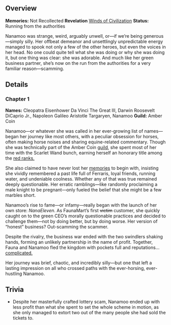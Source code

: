 <!-- title: Nanamoo -->
<!-- quote: They look as alike as you look pregnant.  -->
<!-- chapters: 0 -->
<!-- images: (Nanamoo's Chapter 1 Profile), (Nanamoo reading a book), (Nanamoo exploring the Ancient Sewer Dungeon with others)  -->
<!-- model: false -->

## Overview

**Memories:** Not Recollected
**Revelation** [Winds of Civilization](#entry:winds-of-civilzation-entry)
**Status:** Running from the authorities

Nanamoo was strange, weird, arguably unwell, or—if we’re being generous—simply silly. Her offbeat demeanor and unsettlingly unpredictable energy managed to spook not only a few of the other heroes, but even the voices in her head. No one could quite tell what she was doing or why she was doing it, but one thing was clear: she was adorable. And much like her green business partner, she’s now on the run from the authorities for a very familiar reason—scamming.

## Details

### Chapter 1

**Names:** Cleopatra Eisenhower Da Vinci The Great III, Darwin Roosevelt DiCaprio Jr., Napoleon Galileo Aristotle Targaryen, Nanamoo
**Guild:** Amber Coin

Nanamoo—or whatever she was called in her ever-growing list of names—began her journey like most others, with a peculiar obsession for horses, often making horse noises and sharing equine-related commentary. Though she was technically part of the Amber Coin [guild](#entry:guilds-entry), she spent most of her time with the Scarlet Wand bunch, earning herself an honorary title among the [red ranks.](https://www.youtube.com/live/zPJ78C7uNq8?feature=shared&t=360)

She also claimed to have never lost her [memories](https://www.youtube.com/live/oq_4QZacuso?t=3518) to begin with, insisting she vividly remembered a past life full of Ferraris, loyal friends, running water, and undeniable coolness. Whether any of that was true remained deeply questionable. Her erratic ramblings—like randomly proclaiming a male knight to be pregnant—only fueled the belief that she might be a few marbles short.

Nanamoo’s rise to fame—or infamy—really began with the launch of her own store: _NanaEleven_. As FaunaMart’s first ~~victim~~ customer, she quickly caught on to the green CEO’s morally questionable practices and decided to challenge them—not by doing better, but by doing worse. Her version of “honest” business? Out-scamming the scammer.

Despite the rivalry, the business war ended with the two swindlers shaking hands, forming an unlikely partnership in the name of profit. Together, Fauna and Nanamoo fled the kingdom with pockets full and reputations... [complicated.](https://www.youtube.com/live/8x-MVX8h9gU?feature=shared&t=1970)

Her journey was brief, chaotic, and incredibly silly—but one that left a lasting impression on all who crossed paths with the ever-horsing, ever-hustling Nanamoo.

## Trivia

- Despite her masterfully crafted lottery scam, Nanamoo ended up with less profit than what she spent to set the whole scheme in motion, as she only managed to extort two out of the many people she had sold the tickets to.
